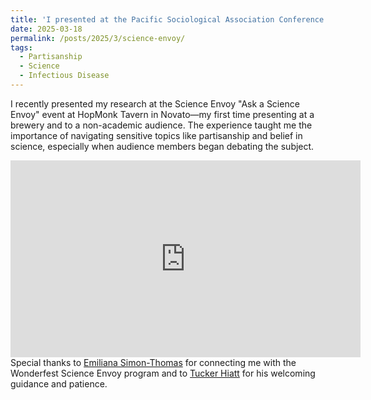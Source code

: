 ```yaml
---
title: 'I presented at the Pacific Sociological Association Conference in San Francisco'
date: 2025-03-18
permalink: /posts/2025/3/science-envoy/
tags:
  - Partisanship
  - Science
  - Infectious Disease
---
```


I recently presented my research at the Science Envoy "Ask a Science Envoy" event at HopMonk Tavern in Novato—my first time presenting at a brewery and to a non-academic audience. The experience taught me the importance of navigating sensitive topics like partisanship and belief in science, especially when audience members began debating the subject.

<iframe width="560" height="315" src="https://www.youtube.com/embed/7QrItZ_NSt0" frameborder="0" allow="accelerometer; autoplay; clipboard-write; encrypted-media; gyroscope; picture-in-picture" allowfullscreen></iframe>
Special thanks to <a href="https://greatergood.berkeley.edu/profile/emiliana_simon_thomas">Emiliana Simon-Thomas</a> for connecting me with the Wonderfest Science Envoy program and to <a href="https://profiles.stanford.edu/tucker-hiatt">Tucker Hiatt</a> for his welcoming guidance and patience.